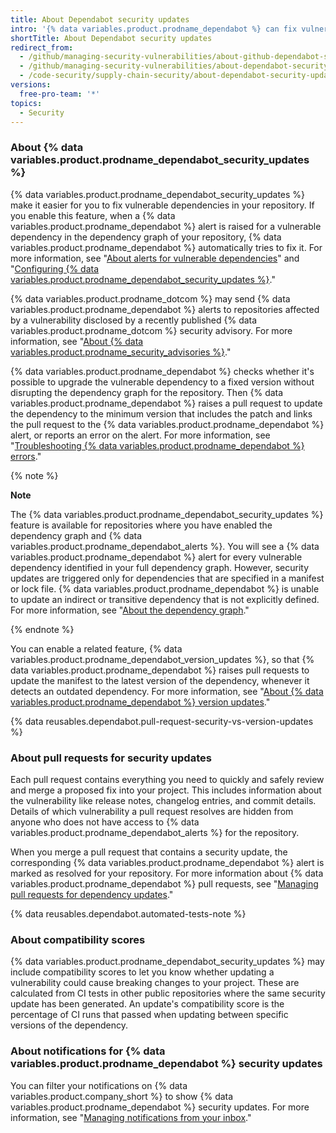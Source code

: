 ```yaml
---
title: About Dependabot security updates
intro: '{% data variables.product.prodname_dependabot %} can fix vulnerable dependencies for you by raising pull requests with security updates.'
shortTitle: About Dependabot security updates
redirect_from:
  - /github/managing-security-vulnerabilities/about-github-dependabot-security-updates
  - /github/managing-security-vulnerabilities/about-dependabot-security-updates
  - /code-security/supply-chain-security/about-dependabot-security-updates
versions:
  free-pro-team: '*'
topics:
  - Security
---
```

<!--Marketing-LINK: From /features/security/software-supply-chain page "About Dependabot security updates".-->

### About {% data variables.product.prodname_dependabot_security_updates %}

{% data variables.product.prodname_dependabot_security_updates %} make it easier for you to fix vulnerable dependencies in your repository. If you enable this feature, when a {% data variables.product.prodname_dependabot %} alert is raised for a vulnerable dependency in the dependency graph of your repository, {% data variables.product.prodname_dependabot %} automatically tries to fix it. For more information, see "[About alerts for vulnerable dependencies](/code-security/supply-chain-security/about-alerts-for-vulnerable-dependencies)" and "[Configuring {% data variables.product.prodname_dependabot_security_updates %}](/github/managing-security-vulnerabilities/configuring-dependabot-security-updates)."

{% data variables.product.prodname_dotcom %} may send {% data variables.product.prodname_dependabot %} alerts to repositories affected by a vulnerability disclosed by a recently published {% data variables.product.prodname_dotcom %} security advisory. For more information, see "[About {% data variables.product.prodname_security_advisories %}](/github/managing-security-vulnerabilities/about-github-security-advisories#dependabot-alerts-for-published-security-advisories)."


{% data variables.product.prodname_dependabot %} checks whether it's possible to upgrade the vulnerable dependency to a fixed version without disrupting the dependency graph for the repository. Then {% data variables.product.prodname_dependabot %} raises a pull request to update the dependency to the minimum version that includes the patch and links the pull request to the {% data variables.product.prodname_dependabot %} alert, or reports an error on the alert. For more information, see "[Troubleshooting {% data variables.product.prodname_dependabot %} errors](/github/managing-security-vulnerabilities/troubleshooting-dependabot-errors)."

{% note %}

**Note**

The {% data variables.product.prodname_dependabot_security_updates %} feature is available for repositories where you have enabled the dependency graph and {% data variables.product.prodname_dependabot_alerts %}. You will see a {% data variables.product.prodname_dependabot %} alert for every vulnerable dependency identified in your full dependency graph. However, security updates are triggered only for dependencies that are specified in a manifest or lock file. {% data variables.product.prodname_dependabot %} is unable to update an indirect or transitive dependency that is not explicitly defined. For more information, see "[About the dependency graph](/github/visualizing-repository-data-with-graphs/about-the-dependency-graph#dependencies-included)."

{% endnote %}

You can enable a related feature, {% data variables.product.prodname_dependabot_version_updates %}, so that {% data variables.product.prodname_dependabot %} raises pull requests to update the manifest to the latest version of the dependency, whenever it detects an outdated dependency. For more information, see "[About {% data variables.product.prodname_dependabot %} version updates](/github/administering-a-repository/about-dependabot-version-updates)."

{% data reusables.dependabot.pull-request-security-vs-version-updates %}

### About pull requests for security updates

Each pull request contains everything you need to quickly and safely review and merge a proposed fix into your project. This includes information about the vulnerability like release notes, changelog entries, and commit details. Details of which vulnerability a pull request resolves are hidden from anyone who does not have access to {% data variables.product.prodname_dependabot_alerts %} for the repository.

When you merge a pull request that contains a security update, the corresponding {% data variables.product.prodname_dependabot %} alert is marked as resolved for your repository. For more information about {% data variables.product.prodname_dependabot %} pull requests, see "[Managing pull requests for dependency updates](/github/administering-a-repository/managing-pull-requests-for-dependency-updates)."

{% data reusables.dependabot.automated-tests-note %}

### About compatibility scores

{% data variables.product.prodname_dependabot_security_updates %} may include compatibility scores to let you know whether updating a vulnerability could cause breaking changes to your project. These are calculated from CI tests in other public repositories where the same security update has been generated. An update's compatibility score is the percentage of CI runs that passed when updating between specific versions of the dependency.

### About notifications for {% data variables.product.prodname_dependabot %} security updates

You can filter your notifications on {% data variables.product.company_short %} to show {% data variables.product.prodname_dependabot %} security updates. For more information, see "[Managing notifications from your inbox](/github/managing-subscriptions-and-notifications-on-github/managing-notifications-from-your-inbox#dependabot-custom-filters)."
